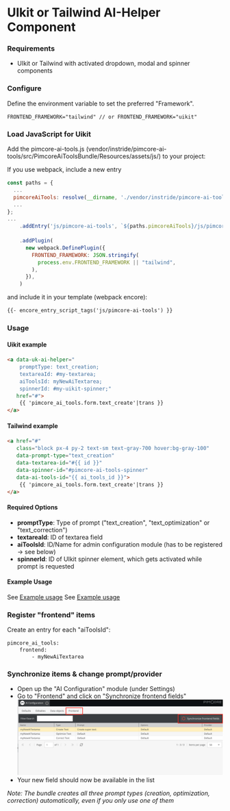 # UIkit or Tailwind AI-Helper Component

### Requirements

- UIkit or Tailwind with activated dropdown, modal and spinner components

### Configure
Define the environment variable to set the preferred "Framework".
```dotenv
FRONTEND_FRAMEWORK="tailwind" // or FRONTEND_FRAMEWORK="uikit"
```

### Load JavaScript for Uikit

Add the pimcore-ai-tools.js (vendor/instride/pimcore-ai-tools/src/PimcoreAiToolsBundle/Resources/assets/js/) to your project:

If you use webpack, include a new entry

```javascript
const paths = {
  ...
  pimcoreAiTools: resolve(__dirname, './vendor/instride/pimcore-ai-tools/src/PimcoreAiToolsBundle/Resources/assets'),
  ...
};
... 
    .addEntry('js/pimcore-ai-tools', `${paths.pimcoreAiTools}/js/pimcore-ai-tools.js`)

    .addPlugin(
      new webpack.DefinePlugin({
        FRONTEND_FRAMEWORK: JSON.stringify(
          process.env.FRONTEND_FRAMEWORK || "tailwind",
        ),
      }),
    )
```

and include it in your template (webpack encore):

```html
{{- encore_entry_script_tags('js/pimcore-ai-tools') }}
```

### Usage

#### Uikit example

```html
<a data-uk-ai-helper="
    promptType: text_creation;
    textareaId: #my-textarea;
    aiToolsId: myNewAiTextarea;
    spinnerId: #my-uikit-spinner;"
   href="#">
    {{ 'pimcore_ai_tools.form.text_create'|trans }}
</a>
```

#### Tailwind example
```html
<a href="#"
   class="block px-4 py-2 text-sm text-gray-700 hover:bg-gray-100"
   data-prompt-type="text_creation"
   data-textarea-id="#{{ id }}"
   data-spinner-id="#pimcore-ai-tools-spinner"
   data-ai-tools-id="{{ ai_tools_id }}">
    {{ 'pimcore_ai_tools.form.text_create'|trans }}
</a>
```

#### Required Options

- **promptType**: Type of prompt ("text_creation", "text_optimization" or "text_correction")
- **textareaId**: ID of textarea field
- **aiToolsId**: ID/Name for admin configuration module (has to be registered -> see below)
- **spinnerId**: ID of UIkit spinner element, which gets activated while prompt is requested

#### Example Usage

See [Example usage](../src/PimcoreAiToolsBundle/Resources/views/form/uikit_3_layout.html.twig)
See [Example usage](../src/PimcoreAiToolsBundle/Resources/views/form/tailwind_layout.html.twig)

### Register "frontend" items

Create an entry for each "aiToolsId":

```yarn
pimcore_ai_tools:
    frontend:
        - myNewAiTextarea
```

### Synchronize items & change prompt/provider

- Open up the "AI Configuration" module (under Settings)
- Go to "Frontend" and click on "Synchronize frontend fields" ![Synchronize frontend fields](images/frontend-synchronize.png)
- Your new field should now be available in the list

*Note: The bundle creates all three prompt types (creation, optimization, correction) automatically, even if you only use one of them* 
